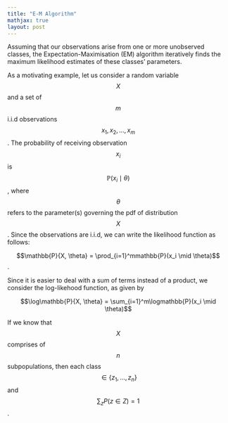 ```yaml
---
title: "E-M Algorithm"
mathjax: true
layout: post
---
```

Assuming that our observations arise from one or more unobserved classes, the Expectation-Maximisation (EM) algorithm iteratively finds the maximum likelihood estimates of these classes’ parameters.

As a motivating example, let us consider a random variable $$X$$ and a set of $$m$$ i.i.d observations $$x_1, x_2, \ldots, x_m$$. The probability of receiving observation $$x_i$$ is $$\mathbb{P}(x_i \mid \theta)$$, where $$\theta$$ refers to the parameter(s) governing the pdf of distribution $$X$$. Since the observations are i.i.d, we can write the likelihood function as follows:

$$\mathbb{P}{X, \theta} = \prod_{i=1}^mmathbb{P}(x_i \mid \theta)$$. 

Since it is easier to deal with a sum of terms instead of a product, we consider the log-likehood function, as given by

$$\log\mathbb{P}{X, \theta} = \sum_{i=1}^m\logmathbb{P}(x_i \mid \theta)$$

If we know that $$X$$ comprises of $$n$$ subpopulations, then each class $$\in \{z_1,…,z_n\}$$ and $$\sum_z P(z\in Z) = 1$$. 





